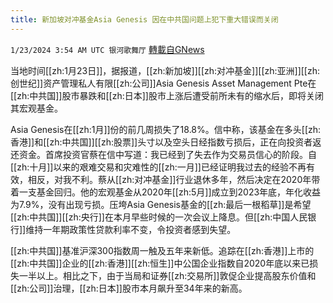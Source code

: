 ```yaml
---
title: 新加坡对冲基金Asia Genesis 因在中共国问题上犯下重大错误而关闭
---
```

`1/23/2024 3:54 AM UTC 银河歌舞厅` [轉載自GNews](https://gnews.org/articles/2244206)

当地时间[[zh:1月23日]]，据报道，[[zh:新加坡]][[zh:对冲基金]][[zh:亚洲]][[zh:创世纪]]资产管理私人有限[[zh:公司]]Asia Genesis Asset Management Pte在[[zh:中共国]]股市暴跌和[[zh:日本]]股市上涨后遭受前所未有的缩水后，即将关闭其宏观基金。

Asia Genesis在[[zh:1月]]份的前几周损失了18.8%。信中称，该基金在多头[[zh:香港]]和[[zh:中共国]][[zh:股票]]头寸以及空头日经指数亏损后，正在向投资者返还资金。首席投资官蔡在信中写道：我已经到了失去作为交易员信心的阶段。自[[zh:十月]]以来的艰难交易和灾难性的[[zh:一月]]已经证明我过去的经验不再有效，相反，对我不利。蔡从[[zh:对冲基金]]行业退休多年，然后决定在2020年带着一支基金回归。他的宏观基金从2020年[[zh:5月]]成立到2023年底，年化收益为7.9%，没有出现亏损。压垮Asia Genesis基金的[[zh:最后一根稻草]]是希望[[zh:中共国]][[zh:央行]]在本月早些时候的一次会议上降息。但[[zh:中国人民银行]]维持一年期政策性贷款利率不变，令投资者感到失望。

[[zh:中共国]]基准沪深300指数周一触及五年来新低。追踪在[[zh:香港]]上市的[[zh:中共国]]企业的[[zh:香港]][[zh:恒生]]中公国企业指数自2020年底以来已损失一半以上。相比之下，由于当局和证券[[zh:交易所]]敦促企业提高股东价值和[[zh:公司]]治理，[[zh:日本]]股市本月飙升至34年来的新高。
